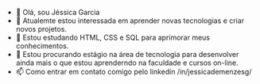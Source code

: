 - 👋 Olá, sou Jéssica Garcia
- 👀 Atualemte estou interessada em aprender novas tecnologias e criar novos projetos.
- 🌱 Estou estudando HTML, CSS e SQL para aprimorar meus conhecimentos.
- 💞️ Estou procurando estágio na área de tecnologia para desenvolver ainda mais o que estou aprenderndo na faculdade e cursos on-line.
- 📫 Como entrar em contato comigo pelo linkedin /in/jessicademenzesg/


<!---
kekamg/kekamg is a ✨ special ✨ repository because its `README.md` (this file) appears on your GitHub profile.
You can click the Preview link to take a look at your changes.
--->
